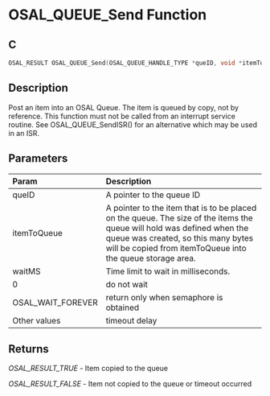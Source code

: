 # OSAL_QUEUE_Send Function

## C

```c
OSAL_RESULT OSAL_QUEUE_Send(OSAL_QUEUE_HANDLE_TYPE *queID, void *itemToQueue, uint32_t waitMS);
```

## Description

 Post an item into an OSAL Queue. The item is queued by copy, not by reference.
 This function must not be called from an interrupt service routine.
 See OSAL_QUEUE_SendISR() for an alternative which may be used in an ISR.

## Parameters

| Param | Description |
|:----- |:----------- |
| queID | A pointer to the queue ID  
| itemToQueue | A pointer to the item that is to be placed on the queue.  The size of the items the queue will hold was defined when the queue was created,  so this many bytes will be copied from itemToQueue into the queue storage area.  
| waitMS | Time limit to wait in milliseconds. |
| 0 | do not wait |
| OSAL_WAIT_FOREVER | return only when semaphore is obtained |
| Other values | timeout delay  

## Returns

*OSAL_RESULT_TRUE* - Item copied to the queue

*OSAL_RESULT_FALSE* - Item not copied to the queue or timeout occurred


